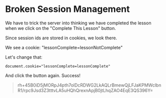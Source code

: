 # Broken Session Management

We have to trick the server into thinking we have completed the lesson when we click on the 
"Complete This Lesson" button.

Since session ids are stored in cookies, we look there.

We see a cookie: "lessonComplete=lessonNotComplete"

Let's change that:

`document.cookie="lessonComplete=lessonComplete"`

And click the button again. Success!

> rh+45B0iD5jMORpJ4pth7olDcRDWG2LkAQLrBmewQjLFJaKPMWclbnR1/rpc9Jsd3Z3tttvLA5uHQhQrexnApjB0jtLhqZAO4EqE3QS396Y=
